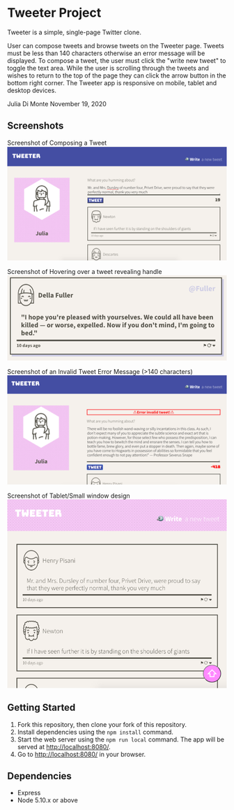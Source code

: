 # Tweeter Project

Tweeter is a simple, single-page Twitter clone.

User can compose tweets and browse tweets on the Tweeter page. Tweets must be less than 140 characters otherwise an error message will be displayed. To compose a tweet, the user must click the "write new tweet" to toggle the text area. While the user is scrolling through the tweets and wishes to return to the top of the page they can click the arrow button in the bottom right corner. The Tweeter app is responsive on mobile, tablet and desktop devices.

Julia Di Monte
November 19, 2020

## Screenshots

Screenshot of Composing a Tweet
!["Screenshot of Composing a Tweet"](https://github.com/dimontejulia/tweeter/blob/master/docs/composeTweet.png)

Screenshot of Hovering over a tweet revealing handle
!["Screenshot of Hovering over a tweet revealing handle"](https://github.com/dimontejulia/tweeter/blob/master/docs/hoverTweet.png)

Screenshot of an Invalid Tweet Error Message (>140 characters)
!["Screenshot of an Invalid Tweet Error Message (>140 characters)"](https://github.com/dimontejulia/tweeter/blob/master/docs/invalidTweet.png)

Screenshot of Tablet/Small window design
!["Screenshot of Tablet/Small window design"](https://github.com/dimontejulia/tweeter/blob/master/docs/tabletView.png)

## Getting Started

1. Fork this repository, then clone your fork of this repository.
2. Install dependencies using the `npm install` command.
3. Start the web server using the `npm run local` command. The app will be served at <http://localhost:8080/>.
4. Go to <http://localhost:8080/> in your browser.

## Dependencies

- Express
- Node 5.10.x or above
